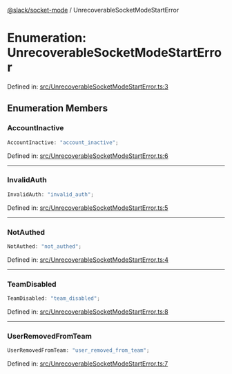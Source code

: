 [@slack/socket-mode](../index.md) / UnrecoverableSocketModeStartError

# Enumeration: UnrecoverableSocketModeStartError

Defined in: [src/UnrecoverableSocketModeStartError.ts:3](https://github.com/slackapi/node-slack-sdk/blob/main/packages/socket-mode/src/UnrecoverableSocketModeStartError.ts#L3)

## Enumeration Members

### AccountInactive

```ts
AccountInactive: "account_inactive";
```

Defined in: [src/UnrecoverableSocketModeStartError.ts:6](https://github.com/slackapi/node-slack-sdk/blob/main/packages/socket-mode/src/UnrecoverableSocketModeStartError.ts#L6)

***

### InvalidAuth

```ts
InvalidAuth: "invalid_auth";
```

Defined in: [src/UnrecoverableSocketModeStartError.ts:5](https://github.com/slackapi/node-slack-sdk/blob/main/packages/socket-mode/src/UnrecoverableSocketModeStartError.ts#L5)

***

### NotAuthed

```ts
NotAuthed: "not_authed";
```

Defined in: [src/UnrecoverableSocketModeStartError.ts:4](https://github.com/slackapi/node-slack-sdk/blob/main/packages/socket-mode/src/UnrecoverableSocketModeStartError.ts#L4)

***

### TeamDisabled

```ts
TeamDisabled: "team_disabled";
```

Defined in: [src/UnrecoverableSocketModeStartError.ts:8](https://github.com/slackapi/node-slack-sdk/blob/main/packages/socket-mode/src/UnrecoverableSocketModeStartError.ts#L8)

***

### UserRemovedFromTeam

```ts
UserRemovedFromTeam: "user_removed_from_team";
```

Defined in: [src/UnrecoverableSocketModeStartError.ts:7](https://github.com/slackapi/node-slack-sdk/blob/main/packages/socket-mode/src/UnrecoverableSocketModeStartError.ts#L7)
